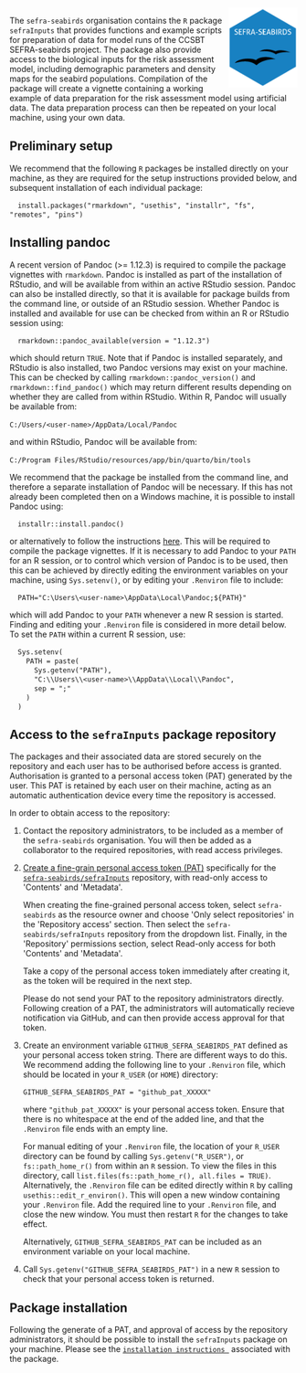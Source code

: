 <img src='../sefra_seabirds_logo.png' align="right" height="140" />

The `sefra-seabirds` organisation contains the `R` package `sefraInputs` that provides functions and example scripts for preparation of data for model runs of the CCSBT SEFRA-seabirds project. The package also provide access to the biological inputs for the risk assessment model, including demographic parameters and density maps for the seabird populations. Compilation of the package will create a vignette containing a working example of data preparation for the risk assessment model using artificial data. The data preparation process can then be repeated on your local machine, using your own data.

## Preliminary setup

We recommend that the following `R` packages be installed directly on your machine, as they are required for the setup instructions provided below, and subsequent installation of each individual package:

      install.packages("rmarkdown", "usethis", "installr", "fs", "remotes", "pins")

## Installing pandoc

A recent version of Pandoc (>= 1.12.3) is required to compile the package vignettes with `rmarkdown`. Pandoc is installed as part of the installation of RStudio, and will be available from within an active RStudio session. Pandoc can also be installed directly, so that it is available for package builds from the command line, or outside of an RStudio session. Whether Pandoc is installed and available for use can be checked from within an R or RStudio session using:

      rmarkdown::pandoc_available(version = "1.12.3")

 which should return `TRUE`. Note that if Pandoc is installed separately, and RStudio is also installed, two Pandoc versions may exist on your machine. This can be checked by calling `rmarkdown::pandoc_version()` and `rmarkdown::find_pandoc()` which may return different results depending on whether they are called from within RStudio. Within R, Pandoc will usually be available from:

 `C:/Users/<user-name>/AppData/Local/Pandoc`
 
 and within RStudio, Pandoc will be available from:
 
 `C:/Program Files/RStudio/resources/app/bin/quarto/bin/tools`
 
 We recommend that the package be installed from the command line, and therefore a separate installation of Pandoc will be necessary. If this has not already been completed then on a Windows machine, it is possible to install Pandoc using:
 
      installr::install.pandoc()
 
 or alternatively to follow the instructions [here](https://pandoc.org/installing.html). This will be required to compile the package vignettes. If it is necessary to add Pandoc to your `PATH` for an R session, or to control which version of Pandoc is to be used, then this can be achieved by directly editing the environment variables on your machine, using `Sys.setenv()`, or by editing your `.Renviron` file to include:

      PATH="C:\Users\<user-name>\AppData\Local\Pandoc;${PATH}"

which will add Pandoc to your `PATH` whenever a new R session is started. Finding and editing your `.Renviron` file is considered in more detail below. To set the `PATH` within a current R session, use:

      Sys.setenv(
        PATH = paste(
          Sys.getenv("PATH"), 
          "C:\\Users\\<user-name>\\AppData\\Local\\Pandoc", 
          sep = ";"
        )
      )

## Access to the `sefraInputs` package repository

The packages and their associated data are stored securely on the repository and each user has to be authorised before access is granted. Authorisation is granted to a personal access token (PAT) generated by the user. This PAT is retained by each user on their machine, acting as an automatic authentication device every time the repository is accessed.

In order to obtain access to the repository:

1. Contact the repository administrators, to be included as a member of the `sefra-seabirds` organisation. You will then be added as a collaborator to the required repositories, with read access privileges.

1. [Create a fine-grain personal access token (PAT)](https://docs.github.com/en/authentication/keeping-your-account-and-data-secure/managing-your-personal-access-tokens#creating-a-fine-grained-personal-access-token) specifically for the [`sefra-seabirds/sefraInputs`](https://github.com/sefra-seabirds/sefraInputs.git) repository, with read-only access to 'Contents' and 'Metadata'.

    When creating the fine-grained personal access token, select `sefra-seabirds` as the resource owner and choose 'Only select repositories' in the 'Repository access' section. Then select the `sefra-seabirds/sefraInputs` repository from the dropdown list. Finally, in the 'Repository' permissions section, select Read-only access for both 'Contents' and 'Metadata'.

    Take a copy of the personal access token immediately after creating it, as the token will be required in the next step.

    Please do not send your PAT to the repository administrators directly. Following creation of a PAT, the administrators will automatically recieve notification via GitHub, and can then provide access approval for that token.

1. Create an environment variable `GITHUB_SEFRA_SEABIRDS_PAT` defined as your personal access token string. There are different ways to do this. We recommend adding the following line to your `.Renviron` file, which should be located in your `R_USER` (or `HOME`) directory:

       GITHUB_SEFRA_SEABIRDS_PAT = "github_pat_XXXXX"

    where `"github_pat_XXXXX"` is your personal access token. Ensure that there is no whitespace at the end of the added line, and that the `.Renviron` file ends with an empty line.

    For manual editing of your `.Renviron` file, the location of your `R_USER` directory can be found by calling `Sys.getenv("R_USER")`, or `fs::path_home_r()` from within an `R` session. To view the files in this directory, call `list.files(fs::path_home_r(), all.files = TRUE)`. Alternatively, the `.Renviron` file  can be edited directly within `R` by calling `usethis::edit_r_environ()`. This will open a new window containing your `.Renviron` file. Add the required line to your `.Renviron` file, and close the new window. You must then restart `R` for the changes to take effect.

   Alternatively, `GITHUB_SEFRA_SEABIRDS_PAT` can be included as an environment variable on your local machine. 

1. Call `Sys.getenv("GITHUB_SEFRA_SEABIRDS_PAT")` in a new `R` session to check that your personal access token is returned.

## Package installation

Following the generate of a PAT, and approval of access by the repository administrators, it should be possible to install the `sefraInputs` package on your machine. Please see the [`installation instructions `](https://github.com/sefra-seabirds/sefraInputs.git) associated with the package.
